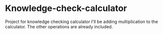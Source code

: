 # Knowledge-check-calculator
Project for knowledge checking calculator 
I'll be adding multiplication to the calculator. The other operations are already included. 
